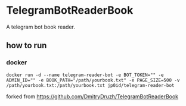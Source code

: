 # TelegramBotReaderBook
A telegram bot book reader. 

## how to run
### docker

```shell
docker run -d --name telegram-reader-bot -e BOT_TOKEN="" -e ADMIN_ID="" -e BOOK_PATH="/path/yourbook.txt" -e PAGE_SIZE=500 -v /path/yourbook.txt:/path/yourbook.txt jp0id/telegram-reader-bot
```

forked from https://github.com/DmitryDruzh/TelegramBotReaderBook
